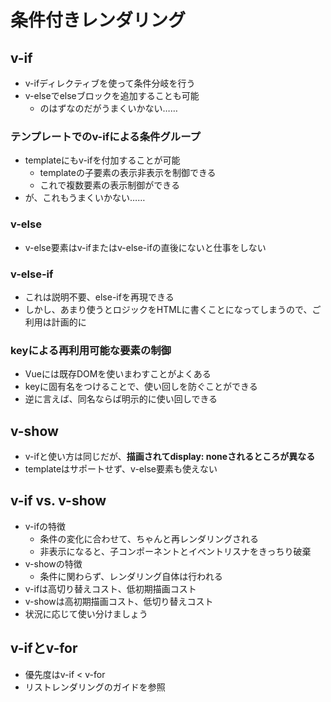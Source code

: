 # 条件付きレンダリング

## v-if
* v-ifディレクティブを使って条件分岐を行う
* v-elseでelseブロックを追加することも可能
    * のはずなのだがうまくいかない……

### テンプレートでのv-ifによる条件グループ
* templateにもv-ifを付加することが可能
    * templateの子要素の表示非表示を制御できる
    * これで複数要素の表示制御ができる
* が、これもうまくいかない……

### v-else
* v-else要素はv-ifまたはv-else-ifの直後にないと仕事をしない

### v-else-if
* これは説明不要、else-ifを再現できる
* しかし、あまり使うとロジックをHTMLに書くことになってしまうので、ご利用は計画的に

### keyによる再利用可能な要素の制御
* Vueには既存DOMを使いまわすことがよくある
* keyに固有名をつけることで、使い回しを防ぐことができる
* 逆に言えば、同名ならば明示的に使い回しできる

## v-show
* v-ifと使い方は同じだが、**描画されてdisplay: noneされるところが異なる**
* templateはサポートせず、v-else要素も使えない

## v-if vs. v-show
* v-ifの特徴
    * 条件の変化に合わせて、ちゃんと再レンダリングされる
    * 非表示になると、子コンポーネントとイベントリスナをきっちり破棄
* v-showの特徴
    * 条件に関わらず、レンダリング自体は行われる
* v-ifは高切り替えコスト、低初期描画コスト
* v-showは高初期描画コスト、低切り替えコスト
* 状況に応じて使い分けましょう

## v-ifとv-for
* 優先度はv-if < v-for
* リストレンダリングのガイドを参照
